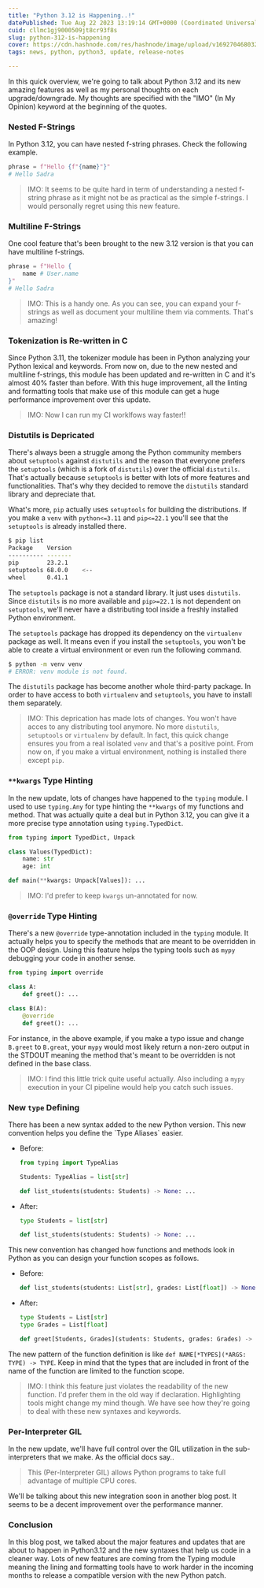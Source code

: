 ```yaml
---
title: "Python 3.12 is Happening..!"
datePublished: Tue Aug 22 2023 13:19:14 GMT+0000 (Coordinated Universal Time)
cuid: cllmc1gj9000509jt8cr93f8s
slug: python-312-is-happening
cover: https://cdn.hashnode.com/res/hashnode/image/upload/v1692704680328/48e40195-d51f-4f46-9df5-9cecf315d818.png
tags: news, python, python3, update, release-notes

---
```


In this quick overview, we're going to talk about Python 3.12 and its new amazing features as well as my personal thoughts on each upgrade/downgrade. My thoughts are specified with the "IMO" (In My Opinion) keyword at the beginning of the quotes.

### Nested F-Strings

In Python 3.12, you can have nested f-string phrases. Check the following example.

```python
phrase = f"Hello {f"{name}"}"
# Hello Sadra
```

> IMO: It seems to be quite hard in term of understanding a nested f-string phrase as it might not be as practical as the simple f-strings. I would personally regret using this new feature.

### Multiline F-Strings

One cool feature that's been brought to the new 3.12 version is that you can have multiline f-strings.

```python
phrase = f"Hello {
    name # User.name
}"
# Hello Sadra
```

> IMO: This is a handy one. As you can see, you can expand your f-strings as well as document your multiline them via comments. That's amazing!

### Tokenization is Re-written in C

Since Python 3.11, the tokenizer module has been in Python analyzing your Python lexical and keywords. From now on, due to the new nested and multiline f-strings, this module has been updated and re-written in C and it's almost 40% faster than before. With this huge improvement, all the linting and formatting tools that make use of this module can get a huge performance improvement over this update.

> IMO: Now I can run my CI worklfows way faster!!

### Distutils is Depricated

There's always been a struggle among the Python community members about `setuptools` against `distutils` and the reason that everyone prefers the `setuptools` (which is a fork of `distutils`) over the official `distutils`. That's actually because `setuptools` is better with lots of more features and functionalities. That's why they decided to remove the `distutils` standard library and depreciate that.

What's more, `pip` actually uses `setuptools` for building the distributions. If you make a `venv` with `python<=3.11` and `pip<=22.1` you'll see that the `setuptools` is already installed there.

```bash
$ pip list
Package    Version
---------- -------
pip        23.2.1
setuptools 68.0.0    <--
wheel      0.41.1
```

The `setuptools` package is not a standard library. It just uses `distutils`. Since `distutils` is no more available and `pip>=22.1` is not dependent on `setuptools`, we'll never have a distributing tool inside a freshly installed Python environment.

The `setuptools` package has dropped its dependency on the `virtualenv` package as well. It means even if you install the `setuptools`, you won't be able to create a virtual environment or even run the following command.

```bash
$ python -m venv venv
# ERROR: venv module is not found.
```

The `distutils` package has become another whole third-party package. In order to have access to both `virtualenv` and `setuptools`, you have to install them separately.

> IMO: This deprication has made lots of changes. You won't have acces to any distributing tool anymore. No more `distutils`, `setuptools` or `virtualenv` by default. In fact, this quick change ensures you from a real isolated `venv` and that's a positive point. From now on, if you make a virtual environment, nothing is installed there except `pip`.

### `**kwargs` Type Hinting

In the new update, lots of changes have happened to the `typing` module. I used to use `typing.Any` for type hinting the `**kwargs` of my functions and method. That was actually quite a deal but in Python 3.12, you can give it a more precise type annotation using `typing.TypedDict`.

```python
from typing import TypedDict, Unpack

class Values(TypedDict):
    name: str
    age: int

def main(**kwargs: Unpack[Values]): ...
```

> IMO: I'd prefer to keep `kwargs` un-annotated for now.

### `@override` Type Hinting

There's a new `@override` type-annotation included in the `typing` module. It actually helps you to specify the methods that are meant to be overridden in the OOP design. Using this feature helps the typing tools such as `mypy` debugging your code in another sense.

```python
from typing import override

class A:
    def greet(): ...

class B(A):
    @override
    def greet(): ...
```

For instance, in the above example, if you make a typo issue and change `B.greet` to `B.great`, your `mypy` would most likely return a non-zero output in the STDOUT meaning the method that's meant to be overridden is not defined in the base class.

> IMO: I find this little trick quite useful actually. Also including a `mypy` execution in your CI pipeline would help you catch such issues.

### New `type` Defining

There has been a new syntax added to the new Python version. This new convention helps you define the \`Type Aliases\` easier.

* Before:
    
    ```python
    from typing import TypeAlias
    
    Students: TypeAlias = list[str]
    
    def list_students(students: Students) -> None: ...
    ```
    
* After:
    
    ```python
    type Students = list[str]
    
    def list_students(students: Students) -> None: ...
    ```
    

This new convention has changed how functions and methods look in Python as you can design your function scopes as follows.

* Before:
    
    ```python
    def list_students(students: List[str], grades: List[float]) -> None: ...
    ```
    
* After:
    
    ```python
    type Students = List[str]
    type Grades = List[float]
    
    def greet[Students, Grades](students: Students, grades: Grades) -> None: ...
    ```
    

The new pattern of the function definition is like `def NAME[*TYPES](*ARGS: TYPE) -> TYPE`. Keep in mind that the types that are included in front of the name of the function are limited to the function scope.

> IMO: I think this feature just violates the readability of the new function. I'd prefer them in the old way if declaration. Highlighting tools might change my mind though. We have see how they're going to deal with these new syntaxes and keywords.

### Per-Interpreter GIL

In the new update, we'll have full control over the GIL utilization in the sub-interpreters that we make. As the official docs say..

> This (Per-Interpreter GIL) allows Python programs to take full advantage of multiple CPU cores.

We'll be talking about this new integration soon in another blog post. It seems to be a decent improvement over the performance manner.

### Conclusion

In this blog post, we talked about the major features and updates that are about to happen in Python3.12 and the new syntaxes that help us code in a cleaner way. Lots of new features are coming from the Typing module meaning the lining and formatting tools have to work harder in the incoming months to release a compatible version with the new Python patch.